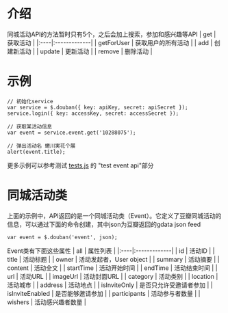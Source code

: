 # 介绍 #
同城活动API的方法暂时只有5个，之后会加上搜索，参加和感兴趣等API
| get | 获取活动 |
|:----|:-------------|
| getForUser | 获取用户的所有活动 |
| add | 创建新活动 |
| update | 更新活动 |
| remove | 删除活动 |

# 示例 #
```
// 初始化service
var service = $.douban({ key: apiKey, secret: apiSecret });
service.login({ key: accessKey, secret: accessSecret });

// 获取某活动信息
var event = service.event.get('10288075');

// 弹出活动名 蜷川実花个展
alert(event.title);
```
更多示例可以参考测试 [tests.js](http://github.com/wuyuntao/jquery-douban/tree/master/tests%2Ftests.js) 的 "test event api"部分

# 同城活动类 #
上面的示例中，API返回的是一个同城活动类（Event）。它定义了豆瓣同城活动的信息，可以通过下面的命令创建，其中json为豆瓣返回的gdata json feed
```
var event = $.douban('event', json);
```
Event类有下面这些属性
| all | 属性列表 |
|:----|:-------------|
| id | 活动ID |
| title | 活动标题 |
| owner | 活动发起者，User object |
| summary | 活动摘要 |
| content | 活动全文 |
| startTime | 活动开始时间 |
| endTime | 活动结束时间 |
| url | 活动URL |
| imageUrl | 活动封面URL |
| category | 活动类别 |
| location | 活动城市 |
| address | 活动地点 |
| isInviteOnly | 是否只允许受邀请者参加 |
| isInviteEnabled | 是否能够邀请参加 |
| participants | 活动参与者数量 |
| wishers | 活动感兴趣者数量 |